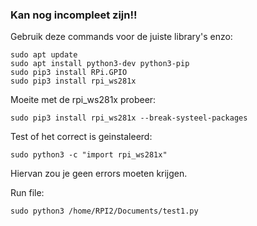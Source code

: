 ### Kan nog incompleet zijn!!

Gebruik deze commands voor de juiste library's enzo:
```
sudo apt update
sudo apt install python3-dev python3-pip
sudo pip3 install RPi.GPIO
sudo pip3 install rpi_ws281x
```

Moeite met de rpi_ws281x probeer:
```
sudo pip3 install rpi_ws281x --break-systeel-packages
```
Test of het correct is geinstaleerd: 
```
sudo python3 -c "import rpi_ws281x"
```
Hiervan zou je geen errors moeten krijgen.

Run file:
```
sudo python3 /home/RPI2/Documents/test1.py
```


